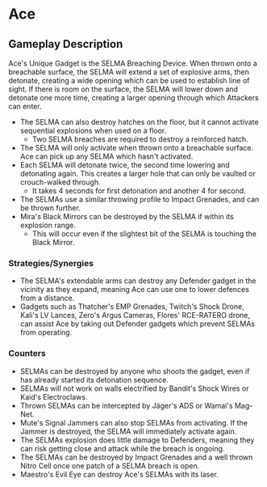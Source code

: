# Ace

## Gameplay Description

Ace's Unique Gadget is the SELMA Breaching Device. When thrown onto a breachable surface, the SELMA will extend a set of explosive arms, then detonate, creating a wide opening which can be used to establish line of sight. If there is room on the surface, the SELMA will lower down and detonate one more time, creating a larger opening through which Attackers can enter.

- The SELMA can also destroy hatches on the floor, but it cannot activate sequential explosions when used on a floor.
  - Two SELMA breaches are required to destroy a reinforced hatch.
- The SELMA will only activate when thrown onto a breachable surface. Ace can pick up any SELMA which hasn't activated.
- Each SELMA will detonate twice, the second time lowering and detonating again. This creates a larger hole that can only be vaulted or crouch-walked through.
  - It takes 4 seconds for first detonation and another 4 for second.
- The SELMAs use a similar throwing profile to Impact Grenades, and can be thrown further.
- Mira's Black Mirrors can be destroyed by the SELMA if within its explosion range.
  - This will occur even if the slightest bit of the SELMA is touching the Black Mirror.

### Strategies/Synergies

- The SELMA's extendable arms can destroy any Defender gadget in the vicinity as they expand, meaning Ace can use one to lower defences from a distance.
- Gadgets such as Thatcher's EMP Grenades, Twitch's Shock Drone, Kali's LV Lances, Zero's Argus Cameras, Flores' RCE-RATERO drone, can assist Ace by taking out Defender gadgets which prevent SELMAs from operating.

### Counters

- SELMAs can be destroyed by anyone who shoots the gadget, even if has already started its detonation sequence.
- SELMAs will not work on walls electrified by Bandit's Shock Wires or Kaid's Electroclaws.
- Thrown SELMAs can be intercepted by Jäger's ADS or Wamai's Mag-Net.
- Mute's Signal Jammers can also stop SELMAs from activating. If the Jammer is destroyed, the SELMA will immediately activate again.
- The SELMAs explosion does little damage to Defenders, meaning they can risk getting close and attack while the breach is ongoing.
- The SELMAs can be destroyed by Impact Grenades and a well thrown Nitro Cell once one patch of a SELMA breach is open.
- Maestro's Evil Eye can destroy Ace's SELMAs with its laser.
